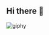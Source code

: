 ## Hi there 👋

![giphy](https://user-images.githubusercontent.com/24875795/165923669-17b6bae3-4754-4591-852c-2f3e5d7d4f7a.gif)


<!--
**vladiiii/vladiiii** is a ✨ _special_ ✨ repository because its `README.md` (this file) appears on your GitHub profile.

Here are some ideas to get you started:

- 🔭 I’m currently working on ...
- 🌱 I’m currently learning ...
- 👯 I’m looking to collaborate on ...
- 🤔 I’m looking for help with ...
- 💬 Ask me about ...
- 📫 How to reach me: ...
- 😄 Pronouns: ...
- ⚡ Fun fact: ...
-->
